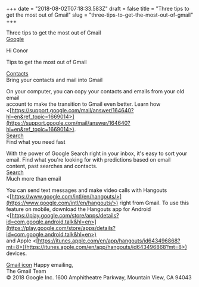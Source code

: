 +++
date = "2018-08-02T07:18:33.583Z"
draft = false
title = "Three tips to get the most out of Gmail"
slug = "three-tips-to-get-the-most-out-of-gmail"
+++

Three tips to get the most out of Gmail  
[Google](/images/2018/08/02/google)

Hi Conor

Tips to get the most out of Gmail

[Contacts](/images/2018/08/02/contacts)  
Bring your contacts and mail into Gmail

On your computer, you can copy your contacts and emails from your old email  
account to make the transition to Gmail even better. Learn how  
<[https://support.google.com/mail/answer/164640?hl=en&ref_topic=1669014>](https://support.google.com/mail/answer/164640?hl=en&ref_topic=1669014>).  
[Search](/images/2018/08/02/search)  
Find what you need fast

With the power of Google Search right in your inbox, it's easy to sort your  
email. Find what you're looking for with predictions based on email  
content, past searches and contacts.  
[Search](/images/2018/08/02/search)  
Much more than email

You can send text messages and make video calls with Hangouts  
<[https://www.google.com/intl/en/hangouts/>](https://www.google.com/intl/en/hangouts/>) right from Gmail. To use this  
feature on mobile, download the Hangouts app for Android  
<[https://play.google.com/store/apps/details?id=com.google.android.talk&hl=en>](https://play.google.com/store/apps/details?id=com.google.android.talk&hl=en>)  
and Apple <[https://itunes.apple.com/en/app/hangouts/id643496868?mt=8>](https://itunes.apple.com/en/app/hangouts/id643496868?mt=8>)  
devices.

[Gmail icon](/images/2018/08/02/gmail-icon) Happy emailing,  
The Gmail Team  
© 2018 Google Inc. 1600 Amphitheatre Parkway, Mountain View, CA 94043